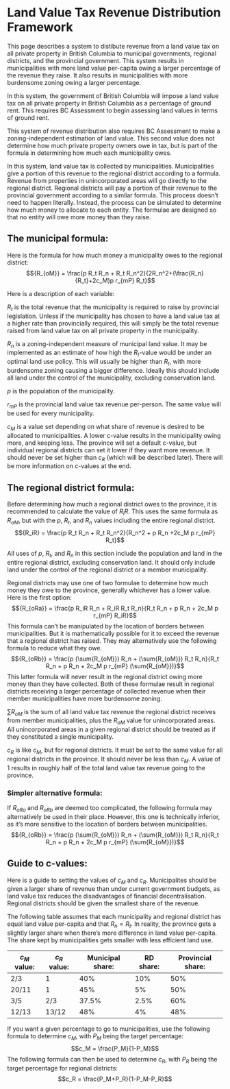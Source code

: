 # Land Value Tax Revenue Distribution Framework

This page describes a system to distibute revenue from a land value tax on all private property in British Columbia to municipal governments, regional districts, and the provincial government. This system results in municipalities with more land value per-capita owing a larger percentage of the revenue they raise. It also results in municipalities with more burdensome zoning owing a larger percentage.

In this system, the government of British Columbia will impose a land value tax on all private property in British Columbia as a percentage of ground rent. This requires BC Assessment to begin assessing land values in terms of ground rent.

This system of revenue distribution also requires BC Assessment to make a zoning-independent estimation of land value. This second value does not determine how much private property owners owe in tax, but is part of the formula in determining how much each municipality owes.

In this system, land value tax is collected by municipalities. Municipalities give a portion of this revenue to the regional district according to a formula. Revenue from properties in unincorporated areas will go directly to the regional district. Regional districts will pay a portion of their revenue to the provincial government according to a similar formula. This process doesn’t need to happen literally. Instead, the process can be simulated to determine how much money to allocate to each entity. The formulae are designed so that no entity will owe more money than they raise.

## The municipal formula:
Here is the formula for how much money a municipality owes to the regional district:
$${R_{oM}} = \frac{p R_t R_n + R_t R_n^2}{2R_n^2+(\frac{R_n}{R_t}+2c_M)p r_{mP} R_t}$$

Here is a description of each variable:

$R_t$ is the total revenue that the municipality is required to raise by provincial legislation. Unless if the municipality has chosen to have a land value tax at a higher rate than provincially required, this will simply be the total revenue raised from land value tax on all private property in the municipality.

$R_n$ is a zoning-independent measure of municipal land value. It may be implemented as an estimate of how high the $R_t$-value would be under an optimal land use policy. This will usually be higher than $R_t$, with more burdensome zoning causing a bigger difference. Ideally this should include all land under the control of the municipality, excluding conservation land. 

$p$ is the population of the municipality.

${r_{mP}}$ is the provincial land value tax revenue per-person. The same value will be used for every municipality.

$c_M$ is a value set depending on what share of revenue is desired to be allocated to municipalities. A lower c-value results in the municipality owing more, and keeping less. The province will set a default c-value, but individual regional districts can set it lower if they want more revenue. It should never be set higher than $c_R$ (which will be described later). There will be more information on c-values at the end.

## The regional district formula:
Before determining how much a regional district owes to the province, it is recommended to calculate the value of $R_iR$. This uses the same formula as $R_{oM}$, but with the $p$, $R_t$, and $R_n$ values including the entire regional district.
$${R_iR} = \frac{p R_t R_n + R_t R_n^2}{R_n^2 + p R_n +2c_M p r_{mP} R_t}$$

All uses of $p$, $R_t$, and $R_n$ in this section include the population and land in the entire regional district, excluding conservation land. It should only include land under the control of the regional district or a member municipality.

Regional districts may use one of two formulae to determine how much money they owe to the province, generally whichever has a lower value. Here is the first option:
$${R_{oRa}} = \frac{p R_iR R_n + R_iR R_t R_n}{R_t R_n + p R_n + 2c_M p r_{mP} R_iR}$$
This formula can’t be manipulated by the location of borders between municipalities. But it is mathematically possible for it to exceed the revenue that a regional district has raised. They may alternatively use the following formula to reduce what they owe.
$${R_{oRb}} = \frac{p (\sum{R_{oM}}) R_n + (\sum{R_{oM}}) R_t R_n}{R_t R_n + p R_n + 2c_M p r_{mP} (\sum{R_{oM}})}$$
This latter formula will never result in the regional district owing more money than they have collected. Both of these formulae result in regional districts receiving a larger percentage of collected revenue when their member municipalities have more burdensome zoning.

$\sum{R_{oM}}$ is the sum of all land value tax revenue the regional district receives from member municipalities, plus the $R_{oM}$ value for unincorporated areas. All unincorporated areas in a given regional district should be treated as if they constituted a single municipality.

$c_R$ is like $c_M$, but for regional districts. It must be set to the same value for all regional districts in the province. It should never be less than $c_M$. A value of 1 results in roughly half of the total land value tax revenue going to the province.

### Simpler alternative formula:
If $R_{oRa}$ and $R_{oRb}$ are deemed too complicated, the following formula may alternatively be used in their place. However, this one is technically inferior, as it’s more sensitive to the location of borders between municipalities.
$${R_{oRb}} = \frac{p (\sum{R_{oM}}) R_n + (\sum{R_{oM}}) R_t R_n}{R_t R_n + p R_n + 2c_M p r_{mP} (\sum{R_{oM}})}$$

## Guide to c-values:
Here is a guide to setting the values of $c_M$ and $c_R$. Municipalites should be given a larger share of revenue than under current government budgets, as land value tax reduces the disadvantages of financial decentralisation. Regional districts should be given the smallest share of the revenue.

The following table assumes that each municipality and regional district has equal land value per-capita and that $R_n = R_t$. In reality, the province gets a slightly larger share when there’s more difference in land value per-capita. The share kept by municipalities gets smaller with less efficient land use.

| $c_M$ value: | $c_R$ value: | Municipal share: | RD share: | Provincial share: |
| ------------ | ------------ | ---------------- | ---------------- | ---------------- |
| 2/3 | 1 | 40% | 10% | 50% |
| 20/11 | 1 | 45% | 5% | 50% |
| 3/5 | 2/3 | 37.5% | 2.5% | 60% |
| 12/13 | 13/12 | 48% | 4% | 48% |

If you want a given percentage to go to municipalities, use the following formula to determine $c_M$, with $P_M$ being the target percentage:
$$c_M = \frac{P_M}{1-P_M}$$
The following formula can then be used to determine $c_R$, with $P_R$ being the target percentage for regional districts:
$$c_R = \frac{P_M+P_R}{1-P_M-P_R}$$
